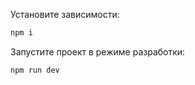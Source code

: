 Установите зависимости:

``` bash
npm i
```

Запустите проект в режиме разработки:

``` bash
npm run dev
```
 
